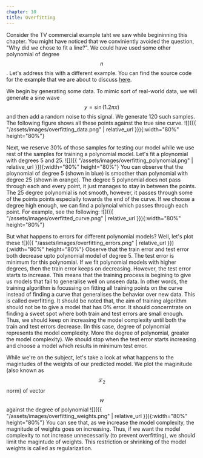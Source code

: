 ```yaml
---
chapter: 10
title: Overfitting
---
```

Consider the TV commercial example taht we saw while begininning this chapter. You might have noticed that we conviniently avoided the question, "Why did we chose to fit a line?". We could have used some other polynomial of degree $$n$$. Let's address this with a different example. You can find the source code for the example that we are about to discuss [here](https://github.com/akshaykhadse/DigitalCognitionBook/blob/code/01_linear_regression/02_overfitting.ipynb).

We begin by generating some data. To mimic sort of real-world data, we will generate a sine wave $$y = \sin(1.2 \pi x)$$ and then add a random noise to this signal. We generate 120 such samples. The following figure shows all these points against the true sine curve. 
![]({{ "/assets/images/overfitting_data.png" | relative_url }}){:width="80%" height="80%"}

Next, we reserve 30% of those samples for testing our model while we use rest of the samples for training a polynomial model. Let's fit a ploynomial with degrees 5 and 25.
![]({{ "/assets/images/overfitting_polynomial.png" | relative_url }}){:width="80%" height="80%"}
You can observe that the ploynomial of degree 5 (shown in blue) is smoother than polynomial with degree 25 (shown in orange). The degree 5 polynomial does not pass through each and every point, it just manages to stay in between the points. The 25 degree polynomial is not smooth, however, it passes through some of the points points especially towards the end of the curve. If we choose a degree high enough, we can find a polynoial which passes through each point. For example, see the following:
![]({{ "/assets/images/overfitted_curve.png" | relative_url }}){:width="80%" height="80%"}

But what happens to errors for different polynomial models? Well, let's plot these
![]({{ "/assets/images/overfitting_errors.png" | relative_url }}){:width="80%" height="80%"}
Observe that the train error and test error both decrease upto polynomial model of degree 5. The test error is minimum for this polynomial. If we fit polynomial models with higher degrees, then the train error keeps on decreasing. However, the test error starts to increase. This means that the training process is begining to give us models that fail to generalise well on unseen data. In other words, the training algorithm is focussing on fitting all training points on the curve instead of finding a curve that generalises the behavior over new data. This is called overfitting. It should be noted that, the aim of training algorithm should not be to give a model that has 0% error. It should concerntrate on finding a sweet spot where both train and test errors are small enough. Thus, we should keep on increasing the model complexity until both the train and test errors decrease. (In this case, degree of polynomial represents the model complexity. More the degree of polynomial, greater the model complexity). We should stop when the test error starts increasing and choose a model which results in minimum test error.

While we're on the subject, let's take a look at what happens to the magintudes of the weights of our predicted model. We plot the maginitude (also known as $$\mathcal{L}_2$$ norm) of vector $$w$$ against the degree of polynomial
![]({{ "/assets/images/overfitting_weights.png" | relative_url }}){:width="80%" height="80%"}
You can see that, as we increase the model complexity, the magnitude of weights goes on increasing. Thus, if we want the model complexity to not increase unnecessarily (to prevent overfitting), we should limit the magintude of weights. This restriction or shrinking of the model weights is called as regularization.